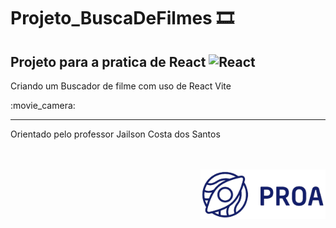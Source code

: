 # Projeto_BuscaDeFilmes :film_strip:

## Projeto para a pratica de **React** <img src="https://pbs.twimg.com/profile_images/1785867863191932928/EpOqfO6d_400x400.png" alt="React" width="20px"/>


<p>Criando um Buscador de filme com uso de React Vite</p> :movie_camera:

---

<p>Orientado pelo professor Jailson Costa dos Santos</p>

<br/><br/>
<img src="logoProa.png" alt="Logo Instituto PROA" width="200px" align="right"/>